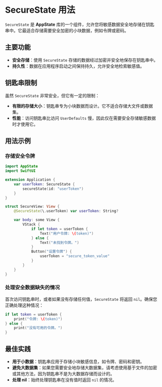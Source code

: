 # SecureState 用法

`SecureState` 是 **AppState** 库的一个组件，允许您将敏感数据安全地存储在钥匙串中。它最适合存储需要安全加密的小块数据，例如令牌或密码。

## 主要功能

- **安全存储**：使用 `SecureState` 存储的数据经过加密并安全地保存在钥匙串中。
- **持久性**：数据在应用程序启动之间保持持久，允许安全地检索敏感值。

## 钥匙串限制

虽然 `SecureState` 非常安全，但它有一定的限制：

- **有限的存储大小**：钥匙串专为小块数据而设计。它不适合存储大文件或数据集。
- **性能**：访问钥匙串比访问 `UserDefaults` 慢，因此仅在需要安全存储敏感数据时才使用它。

## 用法示例

### 存储安全令牌

```swift
import AppState
import SwiftUI

extension Application {
    var userToken: SecureState {
        secureState(id: "userToken")
    }
}

struct SecureView: View {
    @SecureState(\.userToken) var userToken: String?

    var body: some View {
        VStack {
            if let token = userToken {
                Text("用户令牌: \(token)")
            } else {
                Text("未找到令牌。")
            }
            Button("设置令牌") {
                userToken = "secure_token_value"
            }
        }
    }
}
```

### 处理安全数据缺失的情况

首次访问钥匙串时，或者如果没有存储任何值，`SecureState` 将返回 `nil`。确保您正确处理这种情况：

```swift
if let token = userToken {
    print("令牌: \(token)")
} else {
    print("没有可用的令牌。")
}
```

## 最佳实践

- **用于小数据**：钥匙串应用于存储小块敏感信息，如令牌、密码和密钥。
- **避免大数据集**：如果您需要安全地存储大数据集，请考虑使用基于文件的加密或其他方法，因为钥匙串不是为大数据存储而设计的。
- **处理 nil**：始终处理钥匙串在没有值时返回 `nil` 的情况。
